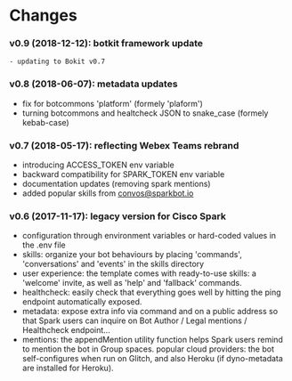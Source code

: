 # Changes

### v0.9 (2018-12-12): botkit framework update
    - updating to Bokit v0.7

### v0.8 (2018-06-07): metadata updates
   - fix for botcommons 'platform' (formely 'plaform')
   - turning botcommons and healtcheck JSON to snake_case (formely kebab-case)

### v0.7 (2018-05-17): reflecting Webex Teams rebrand
   - introducing ACCESS_TOKEN env variable
   - backward compatibility for SPARK_TOKEN env variable
   - documentation updates (removing spark mentions)
   - added popular skills from convos@sparkbot.io

### v0.6 (2017-11-17): legacy version for Cisco Spark
   - configuration through environment variables or hard-coded values in the .env file
   - skills: organize your bot behaviours by placing 'commands', 'conversations' and 'events' in the skills directory
   - user experience: the template comes with ready-to-use skills: a 'welcome' invite, as well as 'help' and 'fallback' commands.
   - healthcheck: easily check that everything goes well by hitting the ping endpoint automatically exposed.
   - metadata: expose extra info via command and on a public address so that Spark users can inquire on Bot Author / Legal mentions / Healthcheck endpoint...
   - mentions: the appendMention utility function helps Spark users remind to mention the bot in Group spaces.
popular cloud providers: the bot self-configures when run on Glitch, and also Heroku (if dyno-metadata are installed for Heroku).
